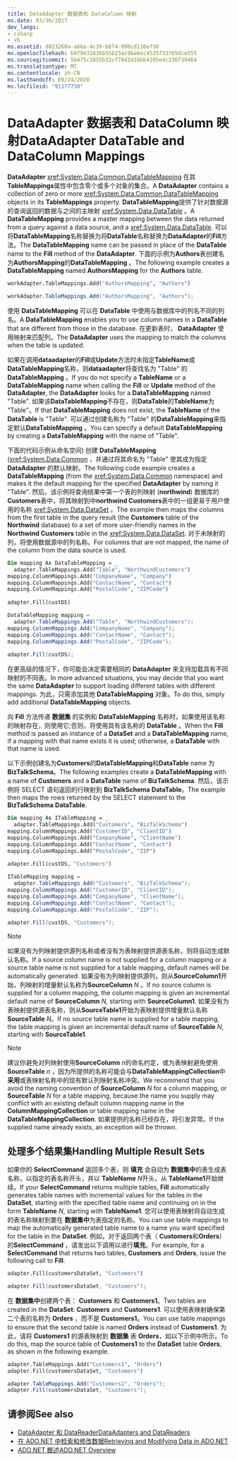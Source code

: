 ```yaml
---
title: DataAdapter 数据表和 DataColumn 映射
ms.date: 03/30/2017
dev_langs:
- csharp
- vb
ms.assetid: d023260a-a66a-4c39-b8f4-090cd130e730
ms.openlocfilehash: b979431836b55b23ac9ba6ec4535f33765dce555
ms.sourcegitcommit: 5b475c1855b32cf78d2d1bbb4295e4c236f39464
ms.translationtype: MT
ms.contentlocale: zh-CN
ms.lasthandoff: 09/24/2020
ms.locfileid: "91177730"
---
```

# <a name="dataadapter-datatable-and-datacolumn-mappings"></a><span data-ttu-id="64016-102">DataAdapter 数据表和 DataColumn 映射</span><span class="sxs-lookup"><span data-stu-id="64016-102">DataAdapter DataTable and DataColumn Mappings</span></span>

<span data-ttu-id="64016-103">**DataAdapter** <xref:System.Data.Common.DataTableMapping> 在其**TableMappings**属性中包含零个或多个对象的集合。</span><span class="sxs-lookup"><span data-stu-id="64016-103">A **DataAdapter** contains a collection of zero or more <xref:System.Data.Common.DataTableMapping> objects in its **TableMappings** property.</span></span> <span data-ttu-id="64016-104">**DataTableMapping**提供了针对数据源的查询返回的数据与之间的主映射 <xref:System.Data.DataTable> 。</span><span class="sxs-lookup"><span data-stu-id="64016-104">A **DataTableMapping** provides a master mapping between the data returned from a query against a data source, and a <xref:System.Data.DataTable>.</span></span> <span data-ttu-id="64016-105">可以将**DataTableMapping**名称替换为将**DataTable**名称替换为**DataAdapter**的**Fill**方法。</span><span class="sxs-lookup"><span data-stu-id="64016-105">The **DataTableMapping** name can be passed in place of the **DataTable** name to the **Fill** method of the **DataAdapter**.</span></span> <span data-ttu-id="64016-106">下面的示例为**Authors**表创建名为**AuthorsMapping**的**DataTableMapping** 。</span><span class="sxs-lookup"><span data-stu-id="64016-106">The following example creates a **DataTableMapping** named **AuthorsMapping** for the **Authors** table.</span></span>  
  
```vb  
workAdapter.TableMappings.Add("AuthorsMapping", "Authors")  
```  
  
```csharp  
workAdapter.TableMappings.Add("AuthorsMapping", "Authors");  
```  
  
 <span data-ttu-id="64016-107">使用 **DataTableMapping** 可以在 **DataTable** 中使用与数据库中的列名不同的列名。</span><span class="sxs-lookup"><span data-stu-id="64016-107">A **DataTableMapping** enables you to use column names in a **DataTable** that are different from those in the database.</span></span> <span data-ttu-id="64016-108">在更新表时， **DataAdapter** 使用映射来匹配列。</span><span class="sxs-lookup"><span data-stu-id="64016-108">The **DataAdapter** uses the mapping to match the columns when the table is updated.</span></span>  
  
 <span data-ttu-id="64016-109">如果在调用**dataadapter**的**Fill**或**Update**方法时未指定**TableName**或**DataTableMapping**名称，则**dataadapter**将查找名为 "Table" 的**DataTableMapping** 。</span><span class="sxs-lookup"><span data-stu-id="64016-109">If you do not specify a **TableName** or a **DataTableMapping** name when calling the **Fill** or **Update** method of the **DataAdapter**, the **DataAdapter** looks for a **DataTableMapping** named "Table".</span></span> <span data-ttu-id="64016-110">如果该**DataTableMapping**不存在，则**DataTable**的**TableName**为 "Table"。</span><span class="sxs-lookup"><span data-stu-id="64016-110">If that **DataTableMapping** does not exist, the **TableName** of the **DataTable** is "Table".</span></span> <span data-ttu-id="64016-111">可以通过创建名称为 "Table" 的**DataTableMapping**来指定默认**DataTableMapping** 。</span><span class="sxs-lookup"><span data-stu-id="64016-111">You can specify a default **DataTableMapping** by creating a **DataTableMapping** with the name of "Table".</span></span>  
  
 <span data-ttu-id="64016-112">下面的代码示例从命名空间) 创建 **DataTableMapping** (<xref:System.Data.Common> ，并通过将其命名为 "Table" 使其成为指定 **DataAdapter** 的默认映射。</span><span class="sxs-lookup"><span data-stu-id="64016-112">The following code example creates a **DataTableMapping** (from the <xref:System.Data.Common> namespace) and makes it the default mapping for the specified **DataAdapter** by naming it "Table".</span></span> <span data-ttu-id="64016-113">然后，该示例将查询结果中第一个表的列映射 (**northwind**) 数据库的**Customers**表中，将其映射到中**northwind Customers**表中的一组更易于用户使用的名称 <xref:System.Data.DataSet> 。</span><span class="sxs-lookup"><span data-stu-id="64016-113">The example then maps the columns from the first table in the query result (the **Customers** table of the **Northwind** database) to a set of more user-friendly names in the **Northwind Customers** table in the <xref:System.Data.DataSet>.</span></span> <span data-ttu-id="64016-114">对于未映射的列，将使用数据源中的列名称。</span><span class="sxs-lookup"><span data-stu-id="64016-114">For columns that are not mapped, the name of the column from the data source is used.</span></span>  
  
```vb  
Dim mapping As DataTableMapping = _  
  adapter.TableMappings.Add("Table", "NorthwindCustomers")  
mapping.ColumnMappings.Add("CompanyName", "Company")  
mapping.ColumnMappings.Add("ContactName", "Contact")  
mapping.ColumnMappings.Add("PostalCode", "ZIPCode")  
  
adapter.Fill(custDS)  
```  
  
```csharp  
DataTableMapping mapping =
  adapter.TableMappings.Add("Table", "NorthwindCustomers");  
mapping.ColumnMappings.Add("CompanyName", "Company");  
mapping.ColumnMappings.Add("ContactName", "Contact");  
mapping.ColumnMappings.Add("PostalCode", "ZIPCode");  
  
adapter.Fill(custDS);  
```  
  
 <span data-ttu-id="64016-115">在更高级的情况下，你可能会决定需要相同的 **DataAdapter** 来支持加载具有不同映射的不同表。</span><span class="sxs-lookup"><span data-stu-id="64016-115">In more advanced situations, you may decide that you want the same **DataAdapter** to support loading different tables with different mappings.</span></span> <span data-ttu-id="64016-116">为此，只需添加其他 **DataTableMapping** 对象。</span><span class="sxs-lookup"><span data-stu-id="64016-116">To do this, simply add additional **DataTableMapping** objects.</span></span>  
  
 <span data-ttu-id="64016-117">向 **Fill** 方法传递 **数据集** 的实例和 **DataTableMapping** 名称时，如果使用该名称的映射存在，则使用它;否则，将使用具有该名称的 **DataTable** 。</span><span class="sxs-lookup"><span data-stu-id="64016-117">When the **Fill** method is passed an instance of a **DataSet** and a **DataTableMapping** name, if a mapping with that name exists it is used; otherwise, a **DataTable** with that name is used.</span></span>  
  
 <span data-ttu-id="64016-118">以下示例创建名为**Customers**的**DataTableMapping**和**DataTable** name 为**BizTalkSchema**。</span><span class="sxs-lookup"><span data-stu-id="64016-118">The following examples create a **DataTableMapping** with a name of **Customers** and a **DataTable** name of **BizTalkSchema**.</span></span> <span data-ttu-id="64016-119">然后，该示例将 SELECT 语句返回的行映射到 **BizTalkSchema** **DataTable**。</span><span class="sxs-lookup"><span data-stu-id="64016-119">The example then maps the rows returned by the SELECT statement to the **BizTalkSchema** **DataTable**.</span></span>  
  
```vb  
Dim mapping As ITableMapping = _  
  adapter.TableMappings.Add("Customers", "BizTalkSchema")  
mapping.ColumnMappings.Add("CustomerID", "ClientID")  
mapping.ColumnMappings.Add("CompanyName", "ClientName")  
mapping.ColumnMappings.Add("ContactName", "Contact")  
mapping.ColumnMappings.Add("PostalCode", "ZIP")  
  
adapter.Fill(custDS, "Customers")  
```  
  
```csharp  
ITableMapping mapping =
  adapter.TableMappings.Add("Customers", "BizTalkSchema");  
mapping.ColumnMappings.Add("CustomerID", "ClientID");  
mapping.ColumnMappings.Add("CompanyName", "ClientName");  
mapping.ColumnMappings.Add("ContactName", "Contact");  
mapping.ColumnMappings.Add("PostalCode", "ZIP");  
  
adapter.Fill(custDS, "Customers");  
```  
  
> [!NOTE]
> <span data-ttu-id="64016-120">如果没有为列映射提供源列名称或者没有为表映射提供源表名称，则将自动生成默认名称。</span><span class="sxs-lookup"><span data-stu-id="64016-120">If a source column name is not supplied for a column mapping or a source table name is not supplied for a table mapping, default names will be automatically generated.</span></span> <span data-ttu-id="64016-121">如果没有为列映射提供源列，则从**SourceColumn1**开始，列映射的增量默认名称为**SourceColumn** *N* 。</span><span class="sxs-lookup"><span data-stu-id="64016-121">If no source column is supplied for a column mapping, the column mapping is given an incremental default name of **SourceColumn** *N,* starting with **SourceColumn1**.</span></span> <span data-ttu-id="64016-122">如果没有为表映射提供源表名称，则从**SourceTable1**开始为表映射提供增量默认名称**SourceTable** *N*。</span><span class="sxs-lookup"><span data-stu-id="64016-122">If no source table name is supplied for a table mapping, the table mapping is given an incremental default name of **SourceTable** *N*, starting with **SourceTable1**.</span></span>  
  
> [!NOTE]
> <span data-ttu-id="64016-123">建议你避免对列映射使用**SourceColumn** *n*的命名约定，或为表映射避免使用**SourceTable** *n* ，因为所提供的名称可能会与**DataTableMappingCollection**中**采用**或表映射名称中的现有默认列映射名称冲突。</span><span class="sxs-lookup"><span data-stu-id="64016-123">We recommend that you avoid the naming convention of **SourceColumn** *N* for a column mapping, or **SourceTable** *N* for a table mapping, because the name you supply may conflict with an existing default column mapping name in the **ColumnMappingCollection** or table mapping name in the **DataTableMappingCollection**.</span></span> <span data-ttu-id="64016-124">如果提供的名称已经存在，将引发异常。</span><span class="sxs-lookup"><span data-stu-id="64016-124">If the supplied name already exists, an exception will be thrown.</span></span>  
  
## <a name="handling-multiple-result-sets"></a><span data-ttu-id="64016-125">处理多个结果集</span><span class="sxs-lookup"><span data-stu-id="64016-125">Handling Multiple Result Sets</span></span>  

 <span data-ttu-id="64016-126">如果你的 **SelectCommand** 返回多个表，则 **填充** 会自动为 **数据集中**的表生成表名称，以指定的表名称开头，并以 **TableName** *N*开头，从 **TableName1**开始继续。</span><span class="sxs-lookup"><span data-stu-id="64016-126">If your **SelectCommand** returns multiple tables, **Fill** automatically generates table names with incremental values for the tables in the **DataSet**, starting with the specified table name and continuing on in the form **TableName** *N*, starting with **TableName1**.</span></span> <span data-ttu-id="64016-127">您可以使用表映射将自动生成的表名称映射到要在 **数据集中**为表指定的名称。</span><span class="sxs-lookup"><span data-stu-id="64016-127">You can use table mappings to map the automatically generated table name to a name you want specified for the table in the **DataSet**.</span></span> <span data-ttu-id="64016-128">例如，对于返回两个表（ **Customers**和**Orders**）的**SelectCommand** ，请发出以下调用以进行**填充**。</span><span class="sxs-lookup"><span data-stu-id="64016-128">For example, for a **SelectCommand** that returns two tables, **Customers** and **Orders**, issue the following call to **Fill**.</span></span>  
  
```vb  
adapter.Fill(customersDataSet, "Customers")  
```  

```csharp  
adapter.Fill(customersDataSet, "Customers");  
```  

 <span data-ttu-id="64016-129">在 **数据集中**创建两个表： **Customers** 和 **Customers1**。</span><span class="sxs-lookup"><span data-stu-id="64016-129">Two tables are created in the **DataSet**: **Customers** and **Customers1**.</span></span> <span data-ttu-id="64016-130">可以使用表映射确保第二个表的名称为 **Orders** ，而不是 **Customers1**。</span><span class="sxs-lookup"><span data-stu-id="64016-130">You can use table mappings to ensure that the second table is named **Orders** instead of **Customers1**.</span></span> <span data-ttu-id="64016-131">为此，请将 **Customers1** 的源表映射到 **数据集** 表 **Orders**，如以下示例中所示。</span><span class="sxs-lookup"><span data-stu-id="64016-131">To do this, map the source table of **Customers1** to the **DataSet** table **Orders**, as shown in the following example.</span></span>  
  
```vb  
adapter.TableMappings.Add("Customers1", "Orders")  
adapter.Fill(customersDataSet, "Customers")  
```  

```csharp  
adapter.TableMappings.Add("Customers1", "Orders");  
adapter.Fill(customersDataSet, "Customers");  
```
  
## <a name="see-also"></a><span data-ttu-id="64016-132">请参阅</span><span class="sxs-lookup"><span data-stu-id="64016-132">See also</span></span>

- [<span data-ttu-id="64016-133">DataAdapter 和 DataReader</span><span class="sxs-lookup"><span data-stu-id="64016-133">DataAdapters and DataReaders</span></span>](dataadapters-and-datareaders.md)
- [<span data-ttu-id="64016-134">在 ADO.NET 中检索和修改数据</span><span class="sxs-lookup"><span data-stu-id="64016-134">Retrieving and Modifying Data in ADO.NET</span></span>](retrieving-and-modifying-data.md)
- [<span data-ttu-id="64016-135">ADO.NET 概述</span><span class="sxs-lookup"><span data-stu-id="64016-135">ADO.NET Overview</span></span>](ado-net-overview.md)
